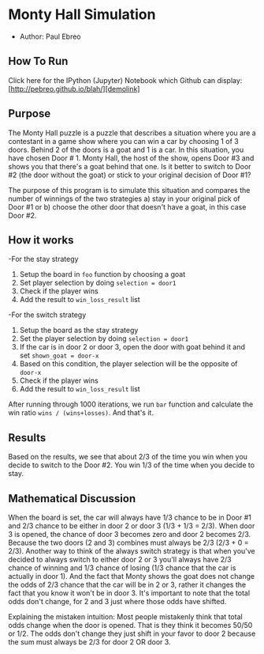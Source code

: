 # Monty Hall Simulation
* Author: Paul Ebreo

## How To Run
Click here for the IPython (Jupyter) Notebook which Github can display: [http://pebreo.github.io/blah/][demolink]

## Purpose
The Monty Hall puzzle is a puzzle that describes a situation where
you are a contestant in a game show where you can win a car by choosing
1 of 3 doors. Behind 2 of the doors is a goat and 1 is a car. 
In this situation, you have chosen Door # 1. Monty Hall, the host of the
show, opens Door #3 and shows you that there's a goat behind that one. 
Is it better to switch to Door #2 (the door without the goat) or stick to your original decision of Door #1?

The purpose of this program is to simulate this situation and compares
the number of winnings of the two strategies a) stay in your original pick of Door #1
or b) choose the other door that doesn't have a goat, in this case Door #2.

## How it works

-For the stay strategy

1. Setup the board in `foo` function by choosing a goat
2. Set player selection by doing `selection = door1`
3. Check if the player wins
4. Add the result to `win_loss_result` list


-For the switch strategy

1. Setup the board as the stay strategy
2. Set the player selection by doing `selection = door1`
3. If the car is in door 2 or door 3, open the door with goat behind it and set `shown_goat = door-x`
4. Based on this condition, the player selection will be the opposite of `door-x`
5. Check if the player wins
6. Add the result to `win_loss_result` list

After running through 1000 iterations, we run `bar` function and calculate
the win ratio `wins / (wins+losses)`. And that's it.

## Results
Based on the results, we see that about 2/3 of the time you win when 
you decide to switch to the Door #2. You win 1/3 of the time when you decide to 
stay.

## Mathematical Discussion
When the board is set, the car will always have 1/3 chance to be in Door #1
and 2/3 chance to be either in door 2 or door 3 (1/3 + 1/3 = 2/3).
When door 3 is opened, the chance of door 3 becomes zero and door 2 becomes
2/3. Because the two doors (2 and 3) combines must always be 2/3 (2/3 + 0 = 2/3).
Another way to think of the always switch strategy is that when you've decided to
always switch to either door 2 or 3 you'll always have 2/3 chance of winning and 1/3
chance of losing (1/3 chance that the car is actually in door 1). And the fact
that Monty shows the goat does not change the odds of 2/3 chance that the car will be in 2 or 3, rather it changes the fact that you know it won't be in door 3. It's important to note
that the total odds don't change, for 2 and 3 just where those odds have shifted.

<insert picture>

Explaining the mistaken intuition:
Most people mistakenly think that total odds change when the door is opened. 
That is they think it becomes 50/50 or 1/2. The odds don't change they just shift
in your favor to door 2 because the sum must always be 2/3 for door 2 OR door 3.



[demolink]: http://pebreo.github.io/blah "IPython Notebook"